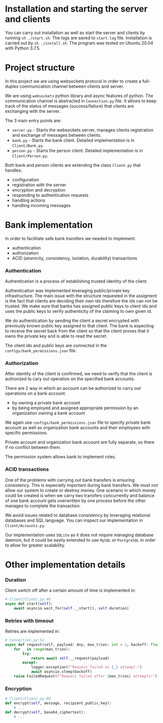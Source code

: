 # Installation and starting the server and clients

You can carry out installation as well as start the server and clients by running `sh ./start.sh`. The logs are saved to `start.log` file.
Installation is carried out by `sh ./install.sh`. The program was tested on Ubuntu 20.04 with Python 3.7.5.

# Project structure

In this project we are using websockets protocol in order to create a full-duplex communication channel between clients and server.

We are using `websockets` python library and async features of python.
The communication channel is abstracted in `Connection.py` file. It allows to keep track of the status of messages (success/failure) that clients are exchanging with the server.

The 3 main entry points are:

- `server.py` - Starts the websockets server, manages clients registration and exchange of messages between clients.
- `bank.py` - Starts the bank client. Detailed implementation is in `Client/Bank.py`.
- `person.py` - Starts the person client. Detailed implementation is in `Client/Person.py`.

Both bank and person clients are extending the class `Client.py` that handles:

- configuration
- registration with the server
- encryption and decryption
- responding to authentication requests
- handling actions
- handling incoming messages

# Bank implementation

In order to facilitate safe bank transfers we needed to implement:
- authentication
- authorization
- ACID (atomicity, consistency, isolation, durability) transactions

### Authentication

Authentication is a process of establishing trusted identity of the client.

Authentication was implemented leveraging public/private key infrastructure. The main issue with the structure requested in the assigment is the fact that clients are deciding their own ids therefore the ids can not be trusted. We make sure that banks has assigned public keys to client ids and uses the public keys to verify authenticity of the claiming to own given id.

We do authentication by sending the client a secret encrypted with previously known public key assigned to that client. The bank is expecting to receive the secret back from the client so that the client proves that it owns the private key and is able to read the secret.

The client ids and public keys are connected in the `configs/bank_permissions.json` file.

### Authorization

After identity of the client is confirmed, we need to verify that the client is authorized to cary out operation on the specified bank accounts.

There are 2 way in which an account can be authorized to carry out operations on a bank account:
- by owning a private bank account
- by being employed and assigned appropriate permission by an organization owning a bank account

We again use `configs/bank_permissions.json` file to specify private bank account as well as organization bank accounts and their employees with specific permissions.

Private account and organization bank account are fully separate, so there if no conflict between them.

The permission system allows bank to implement roles.

### ACID transactions

One of the problems with carrying out bank transfers is ensuring consistency. This is especially important during bank transfers. We must not allow our system to create or destroy money. One scenario in which money could be created is when we carry two transfers concurrently and balance of one bank account gets overwritten by one process before the other manages to complete the transaction.

We avoid issues related to database consistency by leveraging relational databases and SQL language. You can inspect our implementation in `Client/Accounts.py`.

Our implementation uses `SQLite` as it does not require managing database daemon, but it could be easily extended to use `MySQL` or `PostgreSQL` in order to allow for greater scalability.

# Other implementation details

### Duration
Client switch off after a certain amount of time is implemented in:
```python
# Client/Client.py:46
async def start(self):
    await asyncio.wait_for(self.__start(), self.duration)
```

### Retries with timeout
Retries are implemented in:
```python
# Connection.py:52
async def request(self, payload: Any, max_tries: int = 1, backoff: float = 1.) -> Any:
    for _ in range(max_tries):
        try:
            return await self.__request(payload)
        except:
            logger.exception(f"Request failed on {_} attempt.")
            await asyncio.sleep(backoff)
    raise FailedRequest(f"Request failed after {max_tries} attempts!")
```

### Encryption
```python
# Client/Client.py:80
def encrypt(self, message, recipient_public_key):
    # ...
def decrypt(self, base64_ciphertext):
    # ...
```